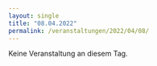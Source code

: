 ```yaml
---
layout: single
title: "08.04.2022"
permalink: /veranstaltungen/2022/04/08/
---
```


Keine Veranstaltung an diesem Tag.
